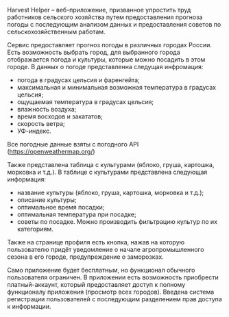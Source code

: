 Harvest Helper – веб-приложение, призванное упростить труд работников сельского хозяйства путем предоставления прогноза погоды
с последующим анализом данных и предоставления советов по сельскохозяйственным работам. 

Сервис предоставляет прогноз погоды в различных городах России. Есть возможность выбрать город, 
для выбранного города отображается погода и культуры, которые можно посадить в этом городе.
В данных о погоде представленна следущая инфромация:
- погода в градусах цельсия и фаренгейта;
- максимальная и минимальная возможная температура в градусах цельсия;
-  ощущаемая температура в градусах цельсия;
-  влажность воздуха;
-  время восходов и закататов;
-  скорость ветра;
-  УФ-индекс.

Все погодные данные взяты с погодного API (https://openweathermap.org/)

Также представлена таблица с культурами (яблоко, груша, картошка, морковка и т.д.). 
В таблице с культурами представлена следующая информация:
- название культуры (яблоко, груша, картошка, морковка и т.д.);
- описание культуры;
- оптимальное время посадки;
- оптимальная температура при посадке;
- советы по посадке.
Можно производить фильтрацию культур по их категориям.

Также на странице профиля есть кнопка, нажав на которую пользователю придёт уведомление о начале агропромышленного сезона в его городе, 
предупреждение о заморозках. 

Само приложение будет бесплатным, но функционал обычного пользователя ограничен. 
В приложении есть возможность приобрести платный-аккаунт, который предоставляет доступ к полному функционалу приложения (просмотр всех городов). 
Введена система регистрации пользователей с последующим разделением прав доступа к информации.

 
